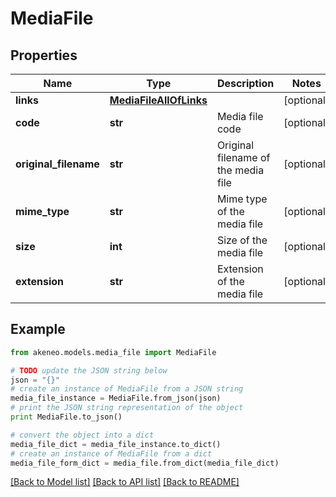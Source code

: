 # MediaFile


## Properties
Name | Type | Description | Notes
------------ | ------------- | ------------- | -------------
**links** | [**MediaFileAllOfLinks**](MediaFileAllOfLinks.md) |  | [optional] 
**code** | **str** | Media file code | [optional] 
**original_filename** | **str** | Original filename of the media file | [optional] 
**mime_type** | **str** | Mime type of the media file | [optional] 
**size** | **int** | Size of the media file | [optional] 
**extension** | **str** | Extension of the media file | [optional] 

## Example

```python
from akeneo.models.media_file import MediaFile

# TODO update the JSON string below
json = "{}"
# create an instance of MediaFile from a JSON string
media_file_instance = MediaFile.from_json(json)
# print the JSON string representation of the object
print MediaFile.to_json()

# convert the object into a dict
media_file_dict = media_file_instance.to_dict()
# create an instance of MediaFile from a dict
media_file_form_dict = media_file.from_dict(media_file_dict)
```
[[Back to Model list]](../README.md#documentation-for-models) [[Back to API list]](../README.md#documentation-for-api-endpoints) [[Back to README]](../README.md)


